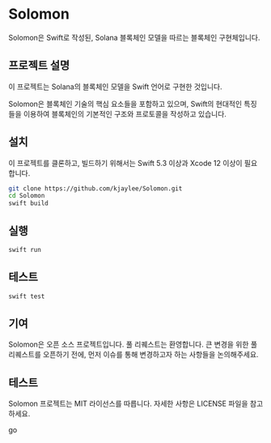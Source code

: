 # Solomon

Solomon은 Swift로 작성된, Solana 블록체인 모델을 따르는 블록체인 구현체입니다. 

## 프로젝트 설명

이 프로젝트는 Solana의 블록체인 모델을 Swift 언어로 구현한 것입니다. 

Solomon은 블록체인 기술의 핵심 요소들을 포함하고 있으며, Swift의 현대적인 특징들을 이용하여 블록체인의 기본적인 구조와 프로토콜을 작성하고 있습니다. 

## 설치

이 프로젝트를 클론하고, 빌드하기 위해서는 Swift 5.3 이상과 Xcode 12 이상이 필요합니다.

```bash
git clone https://github.com/kjaylee/Solomon.git
cd Solomon
swift build
```

## 실행

```bash
swift run
```

## 테스트

```bash
swift test
```

## 기여
Solomon은 오픈 소스 프로젝트입니다. 풀 리퀘스트는 환영합니다. 큰 변경을 위한 풀 리퀘스트를 오픈하기 전에, 먼저 이슈를 통해 변경하고자 하는 사항들을 논의해주세요.


## 테스트

Solomon 프로젝트는 MIT 라이선스를 따릅니다. 자세한 사항은 LICENSE 파일을 참고하세요.

go

